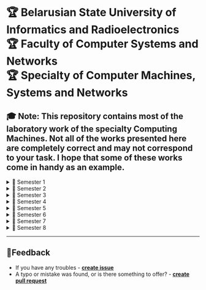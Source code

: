 # 🏆 Belarusian State University of Informatics and Radioelectronics<br> 🏆 Faculty of Computer Systems and Networks<br> 🏆 Specialty of Computer Machines, Systems and Networks

🎓 Note:
This repository contains most of the laboratory work of the specialty Computing Machines. Not all of the works presented here are completely correct and may not correspond to your task. I hope that some of these works come in handy as an example.
---
<details>
<summary>📘 Semester 1</summary>

- [✅**Основы алгоритмизации и программирования**](https://github.com/steppbol/bsuir-csn-cmsn-helper/tree/master/data/semester-1/fundamentals-of-algorithmization-and-programming)
- [❌**Белорусский язык. Культура речи**](https://github.com/steppbol/bsuir-csn-cmsn-helper/tree/master/data/semester-1/belarusian-language-culture-of-speech)
- [❌**Инженерная и компьютерная графика**](https://github.com/steppbol/bsuir-csn-cmsn-helper/tree/master/data/semester-1/computer-engineering-graphics)
- [❌**Иностранный язык**](https://github.com/steppbol/bsuir-csn-cmsn-helper/tree/master/data/semester-1/foreign-language)
- [❌**История**](https://github.com/steppbol/bsuir-csn-cmsn-helper/tree/master/data/semester-1/history)
- [❌**Математика**](https://github.com/steppbol/bsuir-csn-cmsn-helper/tree/master/data/semester-1/mathematics)
- [❌**Философия**](https://github.com/steppbol/bsuir-csn-cmsn-helper/tree/master/data/semester-1/philosophy)
- [❌**Физическая культура**](https://github.com/steppbol/bsuir-csn-cmsn-helper/tree/master/data/semester-1/physical-culture)
- [❌**Физика**](https://github.com/steppbol/bsuir-csn-cmsn-helper/tree/master/data/semester-1/physics)

</details>

<details>
<summary>📘 Semester 2</summary>

- [✅**Основы алгоритмизации и программирования**](https://github.com/steppbol/bsuir-csn-cmsn-helper/tree/master/data/semester-2/fundamentals-of-algorithmization-and-programming)
- [❌**Арифметические и логические основы вычислительной техники**](https://github.com/steppbol/bsuir-csn-cmsn-helper/tree/master/data/semester-2/arithmetic-and-logical-foundations-of-computer-technology)
- [❌**Иностранный язык**](https://github.com/steppbol/bsuir-csn-cmsn-helper/tree/master/data/semester-2/foreign-language)
- [❌**Логика**](https://github.com/steppbol/bsuir-csn-cmsn-helper/tree/master/data/semester-2/logics)
- [❌**Математика**](https://github.com/steppbol/bsuir-csn-cmsn-helper/tree/master/data/semester-2/mathematics)
- [❌**Физическая культура**](https://github.com/steppbol/bsuir-csn-cmsn-helper/tree/master/data/semester-2/physical-culture)
- [❌**Физика**](https://github.com/steppbol/bsuir-csn-cmsn-helper/tree/master/data/semester-2/physics)
- [❌**Политология**](https://github.com/steppbol/bsuir-csn-cmsn-helper/tree/master/data/semester-2/political-science)

</details>

<details>
<summary>📘 Semester 3</summary>

- [✅**Конструирование программ и языки программирования**](https://github.com/steppbol/bsuir-csn-cmsn-helper/tree/master/data/semester-3/programming-design-and-programming-languages)
- [❌**Дискретная математика**](https://github.com/steppbol/bsuir-csn-cmsn-helper/tree/master/data/semester-3/discrete-mathematics)
- [❌**Теория электрических цепей**](https://github.com/steppbol/bsuir-csn-cmsn-helper/tree/master/data/semester-3/electrical-circuit-theory)
- [❌**Электронные приборы**](https://github.com/steppbol/bsuir-csn-cmsn-helper/tree/master/data/semester-3/electronic-devices)
- [❌**Безопасность жизнедеятельности человека**](https://github.com/steppbol/bsuir-csn-cmsn-helper/tree/master/data/semester-3/human-life-safety)
- [❌**Математика**](https://github.com/steppbol/bsuir-csn-cmsn-helper/tree/master/data/semester-3/mathematics)
- [❌**Физическая культура**](https://github.com/steppbol/bsuir-csn-cmsn-helper/tree/master/data/semester-3/physical-culture)
- [❌**Физика**](https://github.com/steppbol/bsuir-csn-cmsn-helper/tree/master/data/semester-3/physics)

</details>

<details>
<summary>📘 Semester 4</summary>

- [✅**Кросс-платформенное программирование**](https://github.com/steppbol/bsuir-csn-cmsn-helper/tree/master/data/semester-4/cross-platform-programming)
- [✅**Архитектура персональных компьютеров**](https://github.com/steppbol/bsuir-csn-cmsn-helper/tree/master/data/semester-4/personal-computer-architecture)
- [✅**Конструирование программ и языки программирования**](https://github.com/steppbol/bsuir-csn-cmsn-helper/tree/master/data/semester-4/programming-design-and-programming-languages)
- [✅**Системное программное обеспечение вычислительных машин**](https://github.com/steppbol/bsuir-csn-cmsn-helper/tree/master/data/semester-4/computer-system-software)
- [❌**Схемотехника**](https://github.com/steppbol/bsuir-csn-cmsn-helper/tree/master/data/semester-4/circuitry)
- [❌**Метрология, стандартизация и сертификация в радиоэлектронике**](https://github.com/steppbol/bsuir-csn-cmsn-helper/tree/master/data/semester-4/metrology-standardization-and-certification-in-radio-electronics)
- [❌**Физическая культура**](https://github.com/steppbol/bsuir-csn-cmsn-helper/tree/master/data/semester-4/physical-culture)
- [❌**Теория вероятностей и математическая статистика**](https://github.com/steppbol/bsuir-csn-cmsn-helper/tree/master/data/semester-4/theory-of-probability-and-mathematical-statistics)

</details>

<details>
<summary>📘 Semester 5</summary>

- [✅**Технологии разработки и тестирования программного обеспечения**](https://github.com/steppbol/bsuir-csn-cmsn-helper/tree/master/data/semester-5/software-development-and-testing-technologies/lab-work)
- [✅**Структурная и функциональная организация электронных вычислительных машин**](https://github.com/steppbol/bsuir-csn-cmsn-helper/tree/master/data/semester-5/structural-and-functional-organization-of-electronic-computing-machines)
- [✅**Теоретические основы компьютерных сетей**](https://github.com/steppbol/bsuir-csn-cmsn-helper/tree/master/data/semester-5/theoretical-foundations-of-computer-networks)
- [✅**Интерфейсы и периферийные  устройства**](https://github.com/steppbol/bsuir-csn-cmsn-helper/tree/master/data/semester-5/interfaces-and-peripheral-devices)
- [❌**Схемотехника**](https://github.com/steppbol/bsuir-csn-cmsn-helper/tree/master/data/semester-5/circuitry)
- [❌**Основы защиты информации и управление интеллектуальной собственностью**](https://github.com/steppbol/bsuir-csn-cmsn-helper/tree/master/data/semester-5/fundamentals-of-information-protection-and-intellectual-property-management)
- [❌**Физическая культура**](https://github.com/steppbol/bsuir-csn-cmsn-helper/tree/master/data/semester-5/physical-culture)

</details>

<details>
<summary>📘 Semester 6</summary>

- [✅**Администрирование компьютерных систем и сетей**](https://github.com/steppbol/bsuir-csn-cmsn-helper/tree/master/data/semester-6/administration-of-computer-systems-and-networks)
- [✅**Цифровая обработка сигналов и изображений**](https://github.com/steppbol/bsuir-csn-cmsn-helper/tree/master/data/semester-6/digital-signal-and-image-processing)
- [✅**Архитектура высокопроизводительных процессоров**](https://github.com/steppbol/bsuir-csn-cmsn-helper/tree/master/data/semester-6/high-performance-processors-architecture)
- [✅**Технологии разработки и тестирования программного обеспечения**](https://github.com/steppbol/bsuir-csn-cmsn-helper/tree/master/data/semester-6/software-development-and-testing-technologies/lab-work)
- [✅**Системный анализ**](https://github.com/steppbol/bsuir-csn-cmsn-helper/tree/master/data/semester-6/system-analysis)
- [❌**Экономика**](https://github.com/steppbol/bsuir-csn-cmsn-helper/tree/master/data/semester-6/economics)
- [❌**Основы бизнеса и права в информационных технологиях**](https://github.com/steppbol/bsuir-csn-cmsn-helper/tree/master/data/semester-6/fundamentals-of-business-and-law-in-information-technology)
- [❌**Физическая культура**](https://github.com/steppbol/bsuir-csn-cmsn-helper/tree/master/data/semester-6/physical-culture)

</details>

<details>
<summary>📘 Semester 7</summary>

- [✅**Системное программное обеспечение вычислительных машин**](https://github.com/steppbol/bsuir-csn-cmsn-helper/tree/master/data/semester-7/system-software-for-local-computer-systems)
- [✅**Аппаратное обеспечение компьютерных сетей**](https://github.com/steppbol/bsuir-csn-cmsn-helper/tree/master/data/semester-7/computer-network-hardware)
- [✅**Цифровая обработка сигналов и изображений**](https://github.com/steppbol/bsuir-csn-cmsn-helper/tree/master/data/semester-7/digital-signal-and-image-processing)
- [✅**Микропроцессорные средства и системы**](https://github.com/steppbol/bsuir-csn-cmsn-helper/tree/master/data/semester-7/microprocessor-systems-and-tools)
- [✅**Автоматизация проектирования вычислительных машин и систем**](https://github.com/steppbol/bsuir-csn-cmsn-helper/tree/master/data/semester-7/computer-aided-design-of-computers-and-systems)
- [✅**Моделирование**](https://github.com/steppbol/bsuir-csn-cmsn-helper/tree/master/data/semester-7/modeling)

</details>

<details>
<summary>📘 Semester 8</summary>

- [✅**Системное программное обеспечение вычислительных машин**](https://github.com/steppbol/bsuir-csn-cmsn-helper/tree/master/data/semester-8/system-software-for-local-computer-systems)
- [❌**Системы хранения данных**](https://github.com/steppbol/bsuir-csn-cmsn-helper/tree/master/data/semester-8/data-storage-systems)
- [❌**Контроль и диагностика средств вычислительной техники**](https://github.com/steppbol/bsuir-csn-cmsn-helper/tree/master/data/semester-8/monitoring-and-diagnostics-of-computer-equipment)
- [❌**Маркетинг программных продуктов и услуг**](https://github.com/steppbol/bsuir-csn-cmsn-helper/tree/master/data/semester-8/software-product-and-service-marketing)

</details>

___

## 📃Feedback

- If you have any troubles - [**create issue**](https://github.com/steppbol/bsuir-csn-cmsn-helper/issues/new)
- A typo or mistake was found, or is there something to offer? - [**create pull request**](https://github.com/steppbol/bsuir-csn-cmsn-helper/pulls)
